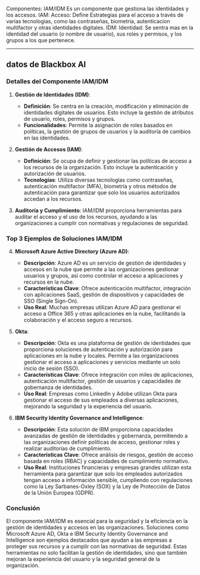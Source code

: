 Componentes: IAM/IDM
Es un componente que gestiona las identidades y los accesos.
IAM: Acceso:
Define Estrategias para el acceso a través de varias tecnologías, como las contraseñas, biometria, autenticacion multifactor  y otras identidades digitales.
IDM: Identidad:
Se sentra mas en la identidad del usuario (o nombre de usuario), sus roles y permisos, y los grupos a los que pertenece.


---
## datos de Blackbox AI
### Detalles del Componente IAM/IDM

1. **Gestión de Identidades (IDM)**:
    
    - **Definición**: Se centra en la creación, modificación y eliminación de identidades digitales de usuarios. Esto incluye la gestión de atributos de usuario, roles, permisos y grupos.
    - **Funcionalidades**: Permite la asignación de roles basados en políticas, la gestión de grupos de usuarios y la auditoría de cambios en las identidades.
2. **Gestión de Accesos (IAM)**:
    
    - **Definición**: Se ocupa de definir y gestionar las políticas de acceso a los recursos de la organización. Esto incluye la autenticación y autorización de usuarios.
    - **Tecnologías**: Utiliza diversas tecnologías como contraseñas, autenticación multifactor (MFA), biometría y otros métodos de autenticación para garantizar que solo los usuarios autorizados accedan a los recursos.
3. **Auditoría y Cumplimiento**: IAM/IDM proporciona herramientas para auditar el acceso y el uso de los recursos, ayudando a las organizaciones a cumplir con normativas y regulaciones de seguridad.
    

### Top 3 Ejemplos de Soluciones IAM/IDM

4. **Microsoft Azure Active Directory (Azure AD)**:
    
    - **Descripción**: Azure AD es un servicio de gestión de identidades y accesos en la nube que permite a las organizaciones gestionar usuarios y grupos, así como controlar el acceso a aplicaciones y recursos en la nube.
    - **Características Clave**: Ofrece autenticación multifactor, integración con aplicaciones SaaS, gestión de dispositivos y capacidades de SSO (Single Sign-On).
    - **Uso Real**: Muchas empresas utilizan Azure AD para gestionar el acceso a Office 365 y otras aplicaciones en la nube, facilitando la colaboración y el acceso seguro a recursos.
5. **Okta**:
    
    - **Descripción**: Okta es una plataforma de gestión de identidades que proporciona soluciones de autenticación y autorización para aplicaciones en la nube y locales. Permite a las organizaciones gestionar el acceso a aplicaciones y servicios mediante un solo inicio de sesión (SSO).
    - **Características Clave**: Ofrece integración con miles de aplicaciones, autenticación multifactor, gestión de usuarios y capacidades de gobernanza de identidades.
    - **Uso Real**: Empresas como LinkedIn y Adobe utilizan Okta para gestionar el acceso de sus empleados a diversas aplicaciones, mejorando la seguridad y la experiencia del usuario.
6. **IBM Security Identity Governance and Intelligence**:
    
    - **Descripción**: Esta solución de IBM proporciona capacidades avanzadas de gestión de identidades y gobernanza, permitiendo a las organizaciones definir políticas de acceso, gestionar roles y realizar auditorías de cumplimiento.
    - **Características Clave**: Ofrece análisis de riesgos, gestión de acceso basada en roles (RBAC) y capacidades de cumplimiento normativo.
    - **Uso Real**: Instituciones financieras y empresas grandes utilizan esta herramienta para garantizar que solo los empleados autorizados tengan acceso a información sensible, cumpliendo con regulaciones como la Ley Sarbanes-Oxley (SOX) y la Ley de Protección de Datos de la Unión Europea (GDPR).
### Conclusión
El componente IAM/IDM es esencial para la seguridad y la eficiencia en la gestión de identidades y accesos en las organizaciones. Soluciones como Microsoft Azure AD, Okta e IBM Security Identity Governance and Intelligence son ejemplos destacados que ayudan a las empresas a proteger sus recursos y a cumplir con las normativas de seguridad. Estas herramientas no solo facilitan la gestión de identidades, sino que también mejoran la experiencia del usuario y la seguridad general de la organización.
